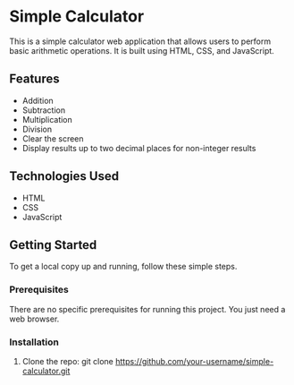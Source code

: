 # Simple Calculator

This is a simple calculator web application that allows users to perform basic arithmetic operations. It is built using HTML, CSS, and JavaScript.

## Features

- Addition
- Subtraction
- Multiplication
- Division
- Clear the screen
- Display results up to two decimal places for non-integer results

## Technologies Used

- HTML
- CSS
- JavaScript

## Getting Started

To get a local copy up and running, follow these simple steps.

### Prerequisites

There are no specific prerequisites for running this project. You just need a web browser.

### Installation

1. Clone the repo:
   git clone https://github.com/your-username/simple-calculator.git
   

